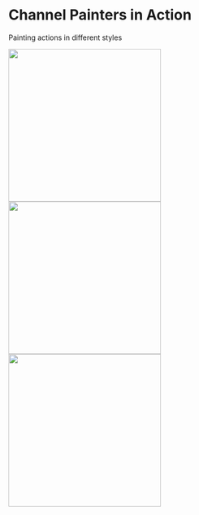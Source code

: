 # Channel Painters in Action

Painting actions in different styles

<img src="/data/output/gif/Bus_udnie_L9.gif" width="300"><img src="/data/output/gif/Bus_starry_L9.gif" width="300"><img src="/data/output/gif/Bus_wave_L9.gif" width="300">
